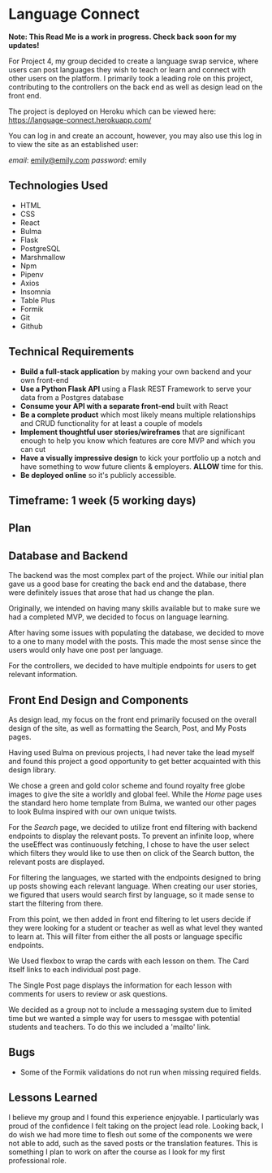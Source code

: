 # Language Connect

**Note: This Read Me is a work in progress. Check back soon for my updates!**

For Project 4, my group decided to create a language swap service, where users can post languages they wish to teach or learn and connect with other users on the platform. I primarily took a leading role on this project, contributing to the controllers on the back end as well as design lead on the front end. 

The project is deployed on Heroku which can be viewed here: https://language-connect.herokuapp.com/

You can log in and create an account, however, you may also use this log in to view the site as an established user:

*email*: emily@emily.com
*password*: emily

## Technologies Used
- HTML
- CSS
- React
- Bulma
- Flask
- PostgreSQL
- Marshmallow
- Npm
- Pipenv
- Axios
- Insomnia
- Table Plus
- Formik
- Git
- Github

## Technical Requirements
* **Build a full-stack application** by making your own backend and your own front-end
* **Use a Python Flask API** using a Flask REST Framework to serve your data from a Postgres database
* **Consume your API with a separate front-end** built with React
* **Be a complete product** which most likely means multiple relationships and CRUD functionality for at least a couple of models
* **Implement thoughtful user stories/wireframes** that are significant enough to help you know which features are core MVP and which you can cut
* **Have a visually impressive design** to kick your portfolio up a notch and have something to wow future clients & employers. **ALLOW** time for this.
* **Be deployed online** so it's publicly accessible.

## Timeframe: 1 week (5 working days)

## Plan

## Database and Backend
The backend was the most complex part of the project. While our initial plan gave us a good base for creating the back end and the database, there were definitely issues that arose that had us change the plan.

Originally, we intended on having many skills available but to make sure we had a completed MVP, we decided to focus on language learning. 

After having some issues with populating the database, we decided to move to a one to many model with the posts. This made the most sense since the users would only have one post per language. 

For the controllers, we decided to have multiple endpoints for users to get relevant information. 

## Front End Design and Components
As design lead, my focus on the front end primarily focused on the overall design of the site, as well as formatting the Search, Post, and My Posts pages.

Having used Bulma on previous projects, I had never take the lead myself and found this project a good opportunity to get better acquainted with this design library.

We chose a green and gold color scheme and found royalty free globe images to give the site a worldly and global feel. While the *Home* page uses the standard hero home template from Bulma, we wanted our other pages to look Bulma inspired with our own unique twists. 

For the *Search* page, we decided to utilize front end filtering with backend endpoints to display the relevant posts. To prevent an infinite loop, where the useEffect was continuously fetching, I chose to have the user select which filters they would like to use then on click of the Search button, the relevant posts are displayed. 

For filtering the languages, we started with the endpoints designed to bring up posts showing each relevant language. When creating our user stories, we figured that users would search first by language, so it made sense to start the filtering from there.

From this point, we then added in front end filtering to let users decide if they were looking for a student or teacher as well as what level they wanted to learn at. This will filter from either the all posts or language specific endpoints.

We Used flexbox to wrap the cards with each lesson on them. The Card itself links to each individual post page. 

The Single Post page displays the information for each lesson with comments for users to review or ask questions. 

We decided as a group not to include a messaging system due to limited time but we wanted a simple way for users to messgae with potential students and teachers. To do this we included a 'mailto' link. 

## Bugs
- Some of the Formik validations do not run when missing required fields. 

## Lessons Learned
I believe my group and I found this experience enjoyable. I particularly was proud of the confidence I felt taking on the project lead role. Looking back, I do wish we had more time to flesh out some of the components we were not able to add, such as the saved posts or the translation features. This is something I plan to work on after the course as I look for my first professional role. 
